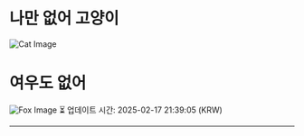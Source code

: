 
# 나만 없어 고양이

![Cat Image](https://cdn2.thecatapi.com/images/b0v.jpg)

# 여우도 없어
![Fox Image](https://randomfox.ca/images/82.jpg)
⏳ 업데이트 시간: 2025-02-17 21:39:05 (KRW)

---
